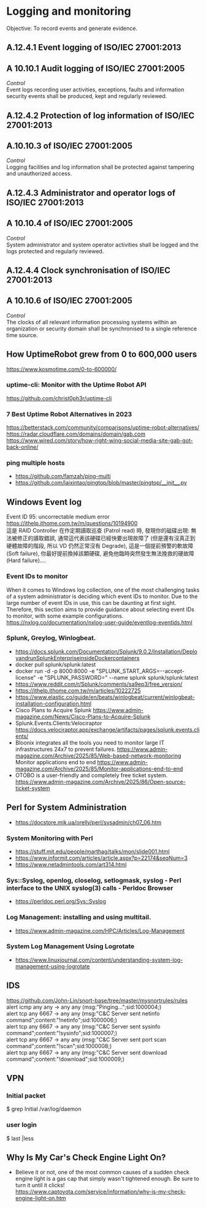# Logging and monitoring
Objective: To record events and generate evidence.
## A.12.4.1 Event logging of ISO/IEC 27001:2013
## A 10.10.1 Audit logging of ISO/IEC 27001:2005
<i>Control</i><br>
Event logs recording user activities, exceptions, faults and information security events shall be produced, kept and regularly reviewed.
## A.12.4.2 Protection of log information of ISO/IEC 27001:2013
## A.10.10.3 of ISO/IEC 27001:2005
<i>Control</i><br>
Logging facilities and log information shall be protected against tampering and unauthorized access.
## A.12.4.3 Administrator and operator logs of ISO/IEC 27001:2013
## A 10.10.4 of ISO/IEC 27001:2005
<i>Control</i><br>
System administrator and system operator activities shall be logged and the logs protected and regularly reviewed.
## A.12.4.4 Clock synchronisation of ISO/IEC 27001:2013
## A 10.10.6 of ISO/IEC 27001:2005
<i>Control</i><br>
The clocks of all relevant information processing systems within an organization or security domain shall be synchronised to a single reference time source.

## How UptimeRobot grew from 0 to 600,000 users
https://www.kosmotime.com/0-to-600000/
### uptime-cli: Monitor with the Uptime Robot API
https://github.com/christ0ph3r/uptime-cli
### 7 Best Uptime Robot Alternatives in 2023
https://betterstack.com/community/comparisons/uptime-robot-alternatives/
<br>https://radar.cloudflare.com/domains/domain/gab.com
<br>https://www.wired.com/story/how-right-wing-social-media-site-gab-got-back-online/

### ping multiple hosts
 - https://github.com/famzah/ping-multi
 - https://github.com/laixintao/pingtop/blob/master/pingtop/__init__.py

## Windows Event log
Event ID 95: uncorrectable medium error<br>
https://ithelp.ithome.com.tw/m/questions/10194900 <br>
這是 RAID Controller 在作定期讀取巡查 (Patrol read) 時, 發現你的磁碟出現: 無法被修正的讀取錯誤, 通常這代表該硬碟已經快要出現故障了 (但是還有沒真正到硬體故障的階段, 所以 VD 仍然正常沒有 Degrade), 這是一個提前預警的軟故障 (Soft failure), 你最好提前換掉該顆硬碟, 避免他臨時突然發生無法挽救的硬故障 (Hard failure)....
### Event IDs to monitor
When it comes to Windows log collection, one of the most challenging tasks of a system administrator is deciding which event IDs to monitor. Due to the large number of event IDs in use, this can be daunting at first sight. Therefore, this section aims to provide guidance about selecting event IDs to monitor, with some example configurations. <br>
https://nxlog.co/documentation/nxlog-user-guide/eventlog-eventids.html
### Splunk, Greylog, Winlogbeat.
 - https://docs.splunk.com/Documentation/Splunk/9.0.2/Installation/DeployandrunSplunkEnterpriseinsideDockercontainers
 - docker pull splunk/splunk:latest
 - docker run -d -p 8000:8000 -e "SPLUNK_START_ARGS=--accept-license" -e "SPLUNK_PASSWORD=<password>" --name splunk splunk/splunk:latest
 - https://www.reddit.com/r/Splunk/comments/sa9ep3/free_version/
 - https://ithelp.ithome.com.tw/m/articles/10222725
 - https://www.elastic.co/guide/en/beats/winlogbeat/current/winlogbeat-installation-configuration.html
 - Cisco Plans to Acquire Splunk https://www.admin-magazine.com/News/Cisco-Plans-to-Acquire-Splunk
 - Splunk.Events.Clients:Velociraptor https://docs.velociraptor.app/exchange/artifacts/pages/splunk.events.clients/
 - Bloonix integrates all the tools you need to monitor large IT infrastructures 24x7 to prevent failures. https://www.admin-magazine.com/Archive/2025/85/Web-based-network-monitoring
Monitor applications end to end https://www.admin-magazine.com/Archive/2025/85/Monitor-applications-end-to-end
 - OTOBO is a user-friendly and completely free ticket system. https://www.admin-magazine.com/Archive/2025/86/Open-source-ticket-system

## Perl for System Administration
 - https://docstore.mik.ua/orelly/perl/sysadmin/ch07_06.htm
### System Monitoring with Perl 
 - https://stuff.mit.edu/people/marthag/talks/mon/slide001.html
 - https://www.informit.com/articles/article.aspx?p=22174&seqNum=3
 - https://www.netadmintools.com/art314.html
### Sys::Syslog, openlog, closelog, setlogmask, syslog - Perl interface to the UNIX syslog(3) calls - Perldoc Browser
 - https://perldoc.perl.org/Sys::Syslog
### Log Management: installing and using multitail.
 - https://www.admin-magazine.com/HPC/Articles/Log-Management
### System Log Management Using Logrotate
 - https://www.linuxjournal.com/content/understanding-system-log-management-using-logrotate
## IDS
https://github.com/John-Lin/snort-base/tree/master/mysnortrules/rules <br>
alert icmp any any -> any any (msg:"Pinging...";sid:1000004;) <br>
alert tcp any 6667 -> any any (msg:"C&C Server sent netinfo command";content:"!netinfo";sid:1000006;) <br>
alert tcp any 6667 -> any any (msg:"C&C Server sent sysinfo command";content:"!sysinfo";sid:1000007;) <br>
alert tcp any 6667 -> any any (msg:"C&C Server sent port scan command";content:"!scan";sid:1000008;) <br>
alert tcp any 6667 -> any any (msg:"C&C Server sent download command";content:"!download";sid:1000009;) <br>
## VPN
### Initial packet
$ grep Initial /var/log/daemon
### user login
$ last |less

## Why Is My Car's Check Engine Light On?
 - Believe it or not, one of the most common causes of a sudden check engine light is a gas cap that simply wasn't tightened enough. Be sure to turn it until it clicks!
<br> https://www.captoyota.com/service/information/why-is-my-check-engine-light-on.htm

